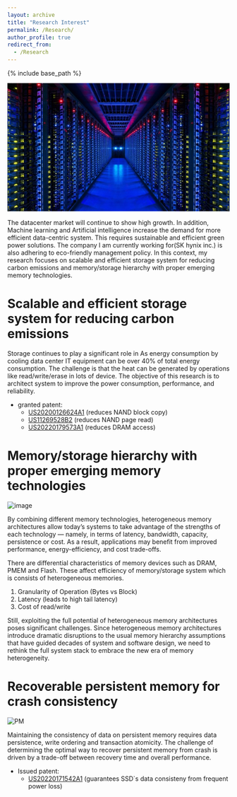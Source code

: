 ```yaml
---
layout: archive
title: "Research Interest"
permalink: /Research/
author_profile: true
redirect_from:
  - /Research
---
```



{% include base_path %}

![datacenter_img](/images/datacenter.jpg)

The datacenter market will continue to show high growth. In addition, Machine learning and Artificial intelligence increase the demand for more efficient data-centric system. This requires sustainable and efficient green power solutions. The company I am currently working for(SK hynix inc.) is also adhering to eco-friendly management policy. In this context, my research focuses on scalable and efficient storage system for reducing carbon emissions and memory/storage hierarchy with proper emerging memory technologies.



Scalable and efficient storage system for reducing carbon emissions
======

Storage continues to play a significant role in  As energy consumption by cooling data center IT equipment can be over 40% of total energy consumption. The challenge is that the heat can be generated by operations like read/write/erase in lots of device. The objective of this research is to architect system to improve the power consumption, performance, and reliability. 

* granted patent:
  * [US20200126624A1](https://patents.google.com/patent/US20200126624A1) (reduces NAND block copy)
  * [US11269528B2](https://patents.google.com/patent/US11269528B2) (reduces NAND page read)
  * [US20220179573A1](https://patents.google.com/patent/US20220179573A1) (reduces DRAM access) 
  
  
  
Memory/storage hierarchy with proper emerging memory technologies
======

![image](https://user-images.githubusercontent.com/25541665/182406062-22a6faef-93f4-42a5-81c8-38fbc6468e76.png)

By combining different memory technologies, heterogeneous memory architectures allow today’s systems to take advantage of the strengths of each technology — namely, in terms of latency, bandwidth, capacity, persistence or cost. As a result, applications may benefit from improved performance, energy-efficiency, and cost trade-offs.

There are differential characteristics of memory devices such as DRAM, PMEM and Flash. These affect efficiency of memory/storage system which is consists of heterogeneous memories.
1) Granularity of Operation (Bytes vs Block)
2) Latency (leads to high tail latency)
3) Cost of read/write

Still, exploiting the full potential of heterogeneous memory architectures poses significant challenges. Since heterogeneous memory architectures introduce dramatic disruptions to the usual memory hierarchy assumptions that have guided decades of system and software design, we need to rethink the full system stack to embrace the new era of memory heterogeneity. 


Recoverable persistent memory for crash consistency
======

![PM](https://user-images.githubusercontent.com/25541665/182413294-a7f7326f-0f73-4178-8d24-a01564dd79b0.png)

Maintaining the consistency of data on persistent memory requires data persistence, write ordering and transaction atomicity. The challenge of determining the optimal way to recover persistent memory from crash is driven by a trade-off between recovery time and overall performance.
  * Issued patent:
    * [US20220171542A1](https://patents.google.com/patent/US20220171542A1) (guarantees SSD`s data consisteny from frequent power loss)
 

